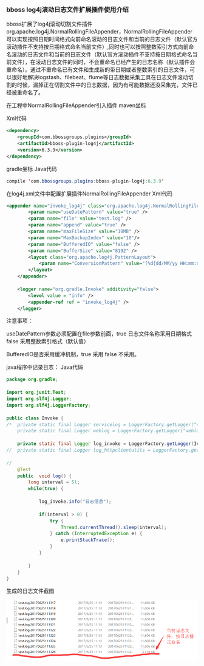 ### bboss log4j滚动日志文件扩展插件使用介绍

bboss扩展了log4j滚动切割文件插件org.apache.log4j.NormalRollingFileAppender，NormalRollingFileAppender可以实现按照日期时间格式向前命名滚动的日志文件和当前的日志文件（默认官方滚动插件不支持按日期格式命名当前文件）,同时也可以按照整数索引方式向前命名滚动的日志文件和当前的日志文件（默认官方滚动插件不支持按日期格式命名当前文件），在滚动日志文件的同时，不会重命名已经产生的日志名称（默认插件会重命名）。通过不重命名已有文件和生成新的带日期或者整数索引的日志文件，可以很好地解决logstash、filebeat、flume等日志数据采集工具在日志文件滚动切割的时候，漏掉正在切割文件中的日志数据，因为有可能数据还没采集完，文件已经被重命名了。

在工程中NormalRollingFileAppender引入插件
maven坐标

Xml代码

```xml
<dependency>  
    <groupId>com.bbossgroups.plugins</groupId>  
    <artifactId>bboss-plugin-log4j</artifactId>  
    <version>6.3.9</version>  
</dependency>
```

gradle坐标
Java代码

```java
compile 'com.bbossgroups.plugins:bboss-plugin-log4j:6.3.9'  
```

在log4j.xml文件中配置扩展插件NormalRollingFileAppender
Xml代码 

```xml
<appender name="invoke_log4j" class="org.apache.log4j.NormalRollingFileAppender">  
        <param name="useDatePattern" value="true" />  
        <param name="file" value="test.log" />  
        <param name="append" value="true" />  
        <param name="maxFileSize" value="10MB" />  
        <param name="MaxBackupIndex" value="10"/>  
        <param name="BufferedIO" value="false" />  
        <param name="BufferSize" value="8192" />  
        <layout class="org.apache.log4j.PatternLayout">  
            <param name="ConversionPattern" value="[%d{dd/MM/yy HH:mm:ss:sss z}] %t %5p %c{2}: %m%n" />  
        </layout>  
    </appender>  
  
    <logger name="org.gradle.Invoke" additivity="false">  
        <level value = "info" />  
        <appender-ref ref = "invoke_log4j" />  
    </logger>  
```

注意事项：

useDatePattern参数必须配置在file参数前面，true 日志文件名称采用日期格式 false 采用整数索引格式（默认值）

BufferedIO是否采用缓冲机制，true 采用 false 不采用。

java程序中记录日志：
Java代码

```java
package org.gradle;  
  
import org.junit.Test;  
import org.slf4j.Logger;  
import org.slf4j.LoggerFactory;  
  
public class Invoke {  
/*  private static final Logger servicelog = LoggerFactory.getLogger("servicelog"); 
    private static final Logger weblog = LoggerFactory.getLogger("weblog");*/  
      
    private static final Logger log_invoke = LoggerFactory.getLogger(Invoke.class);  
//  private static final Logger log_httpclientutils = LoggerFactory.getLogger(HttpClientUtils.class);  
  
//    
    @Test  
    public  void log() {  
        long interval = 5l;  
        while(true) {  
          
            log_invoke.info("日志信息");  
          
            if(interval > 0) {  
                try {  
                    Thread.currentThread().sleep(interval);  
                } catch (InterruptedException e) {  
                    e.printStackTrace();  
                }  
            }  
  
        }  
    }     
}  
```

生成的日志文件截图

![](images/bboss/614f6346-80f8-3eb6-8b15-bd31c37eed07.png)

